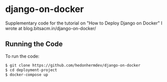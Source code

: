 # django-on-docker
Supplementary code for the tutorial on "How to Deploy Django on Docker" I wrote at blog.bitsacm.in/django-on-docker/

## Running the Code

To run the code:
```bash
$ git clone https://github.com/hedonhermdev/django-on-docker
$ cd deployment-project
$ docker-compose up
```
